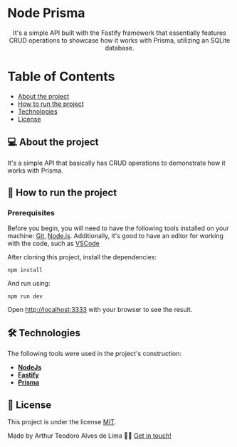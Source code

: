 # Node Prisma

<p align="center">  
It's a simple API built with the Fastify framework that essentially features CRUD operations to showcase how it works with Prisma, utilizing an SQLite database.
</p>

Table of Contents
=================
<!--ts-->
   * [About the project](#-about-the-project)
   * [How to run the project](#-how-to-run-the-project)
   * [Technologies](#-technologies)
   * [License](#user-content--licença)
<!--te-->


## 💻 About the project

<p>It's a simple API that basically has CRUD operations to demonstrate how it works with Prisma.</p>

## 🚀 How to run the project

### Prerequisites

Before you begin, you will need to have the following tools installed on your machine:
[Git](https://git-scm.com), [Node.js](https://nodejs.org/en/).
Additionally, it's good to have an editor for working with the code, such as [VSCode](https://code.visualstudio.com/)

After cloning this project, install the dependencies:

```
npm install
```

And run using:

```
npm run dev
```

Open [http://localhost:3333](http://localhost:3333) with your browser to see the result.

## 🛠 Technologies

The following tools were used in the project's construction:

-   **[NodeJs](https://nodejs.org/en)**
-   **[Fastify](https://fastify.dev/)**
-   **[Prisma](https://www.prisma.io/)**

## 📝 License

This project is under the license [MIT](./LICENSE).

Made by Arthur Teodoro Alves de Lima 👋🏽 [Get in touch!](https://www.linkedin.com/in/arthurtlima/)
